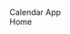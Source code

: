  <Router history={history}>
      <Navbar bg="primary" expand="lg" variant="dark">
        <Navbar.Brand href="#home">Calendar App</Navbar.Brand>
        <Navbar.Toggle aria-controls="basic-navbar-nav" />
        <Navbar.Collapse id="basic-navbar-nav">
          <Nav className="mr-auto">
            <Nav.Link href="/Profile">Home</Nav.Link>
          </Nav>
        </Navbar.Collapse>
      </Navbar>
